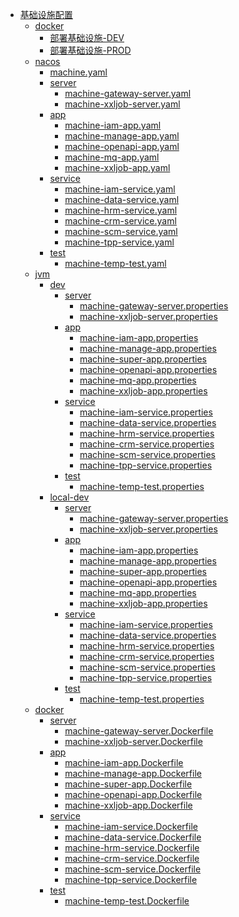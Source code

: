 - [基础设施配置]()
    - [docker]()
        - [部署基础设施-DEV](docker/DOCKER_DEV.md)
        - [部署基础设施-PROD](docker/DOCKER_PROD.md)
    - [nacos]()
        - [machine.yaml](nacos/yml/machine.yaml)
        - [server]()
            - [machine-gateway-server.yaml](nacos/yml/servers/machine-gateway-server.yaml)
            - [machine-xxljob-server.yaml](nacos/yml/servers/machine-xxljob-server.yaml)
        - [app]()
            - [machine-iam-app.yaml](nacos/yml/apps/machine-iam-app.yaml)
            - [machine-manage-app.yaml](nacos/yml/apps/machine-manage-app.yaml)
            - [machine-openapi-app.yaml](nacos/yml/apps/machine-openapi-app.yaml)
            - [machine-mq-app.yaml](nacos/yml/apps/machine-mq-app.yaml)
            - [machine-xxljob-app.yaml](nacos/yml/apps/machine-xxljob-app.yaml)
        - [service]()
            - [machine-iam-service.yaml](nacos/yml/services/machine-iam-service.yaml)
            - [machine-data-service.yaml](nacos/yml/services/machine-data-service.yaml)
            - [machine-hrm-service.yaml](nacos/yml/services/machine-hrm-service.yaml)
            - [machine-crm-service.yaml](nacos/yml/services/machine-crm-service.yaml)
            - [machine-scm-service.yaml](nacos/yml/services/machine-scm-service.yaml)
            - [machine-tpp-service.yaml](nacos/yml/services/machine-tpp-service.yaml)
        - [test]()
            - [machine-temp-test.yaml](nacos/yml/test/machine-temp-test.yaml)
    - [jvm]()
        - [dev]()
            - [server]()
                - [machine-gateway-server.properties](jvm/dev/servers/machine-gateway-server.properties)
                - [machine-xxljob-server.properties](jvm/dev/servers/machine-xxljob-server.properties)
            - [app]()
                - [machine-iam-app.properties](jvm/dev/apps/machine-iam-app.properties)
                - [machine-manage-app.properties](jvm/dev/apps/machine-manage-app.properties)
                - [machine-super-app.properties](jvm/dev/apps/machine-super-app.properties)
                - [machine-openapi-app.properties](jvm/dev/apps/machine-openapi-app.properties)
                - [machine-mq-app.properties](jvm/dev/apps/machine-mq-app.properties)
                - [machine-xxljob-app.properties](jvm/dev/apps/machine-xxljob-app.properties)
            - [service]()
                - [machine-iam-service.properties](jvm/dev/services/machine-iam-service.properties)
                - [machine-data-service.properties](jvm/dev/services/machine-data-service.properties)
                - [machine-hrm-service.properties](jvm/dev/services/machine-hrm-service.properties)
                - [machine-crm-service.properties](jvm/dev/services/machine-crm-service.properties)
                - [machine-scm-service.properties](jvm/dev/services/machine-scm-service.properties)
                - [machine-tpp-service.properties](jvm/dev/services/machine-tpp-service.properties)
            - [test]()
                - [machine-temp-test.properties](jvm/dev/test/machine-temp-test.properties)
        - [local-dev]()
            - [server]()
                - [machine-gateway-server.properties](jvm/local/servers/machine-gateway-server.properties)
                - [machine-xxljob-server.properties](jvm/local/servers/machine-xxljob-server.properties)
            - [app]()
                - [machine-iam-app.properties](jvm/local/apps/machine-iam-app.properties)
                - [machine-manage-app.properties](jvm/local/apps/machine-manage-app.properties)
                - [machine-super-app.properties](jvm/local/apps/machine-super-app.properties)
                - [machine-openapi-app.properties](jvm/local/apps/machine-openapi-app.properties)
                - [machine-mq-app.properties](jvm/local/apps/machine-mq-app.properties)
                - [machine-xxljob-app.properties](jvm/local/apps/machine-xxljob-app.properties)
            - [service]()
                - [machine-iam-service.properties](jvm/local/services/machine-iam-service.properties)
                - [machine-data-service.properties](jvm/local/services/machine-data-service.properties)
                - [machine-hrm-service.properties](jvm/local/services/machine-hrm-service.properties)
                - [machine-crm-service.properties](jvm/local/services/machine-crm-service.properties)
                - [machine-scm-service.properties](jvm/local/services/machine-scm-service.properties)
                - [machine-tpp-service.properties](jvm/local/services/machine-tpp-service.properties)
            - [test]()
                - [machine-temp-test.properties](jvm/local/test/machine-temp-test.properties)
    - [docker]()
        - [server]()
            - [machine-gateway-server.Dockerfile](../../machine-servers/machine-gateway-server/Dockerfile)
            - [machine-xxljob-server.Dockerfile](../../machine-servers/machine-xxljob-server/Dockerfile)
        - [app]()
            - [machine-iam-app.Dockerfile](../../machine-apps/machine-iam-app/Dockerfile)
            - [machine-manage-app.Dockerfile](../../machine-apps/machine-manage-app/Dockerfile)
            - [machine-super-app.Dockerfile](../../machine-apps/machine-super-app/Dockerfile)
            - [machine-openapi-app.Dockerfile](../../machine-apps/machine-openapi-app/Dockerfile)
            - [machine-xxljob-app.Dockerfile](../../machine-apps/machine-xxljob-app/Dockerfile)
        - [service]()
            - [machine-iam-service.Dockerfile](../../machine-services/machine-iam-service/Dockerfile)
            - [machine-data-service.Dockerfile](../../machine-services/machine-data-service/Dockerfile)
            - [machine-hrm-service.Dockerfile](../../machine-services/machine-hrm-service/Dockerfile)
            - [machine-crm-service.Dockerfile](../../machine-services/machine-crm-service/Dockerfile)
            - [machine-scm-service.Dockerfile](../../machine-services/machine-scm-service/Dockerfile)
            - [machine-tpp-service.Dockerfile](../../machine-services/machine-tpp-service/Dockerfile)
        - [test]()
            - [machine-temp-test.Dockerfile](../../machine-tests/machine-temp-test/Dockerfile)